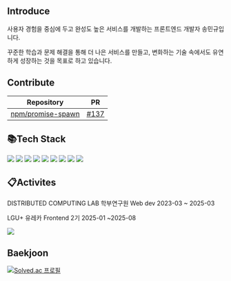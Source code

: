 ## Introduce

사용자 경험을 중심에 두고 완성도 높은 서비스를 개발하는 프론트엔드 개발자 송민규입니다.

꾸준한 학습과 문제 해결을 통해 더 나은 서비스를 만들고, 변화하는 기술 속에서도 유연하게 성장하는 것을 목표로 하고 있습니다.

## Contribute

| Repository | PR |
|----------|----|
| [npm/promise-spawn](https://github.com/npm/promise-spawn) | [#137](https://github.com/npm/promise-spawn/pull/137) |


## 📚Tech Stack

<div style={display:flex; gap:50px;}>
  <img src="https://img.shields.io/badge/html5-E34F26?style=flat&logo=html5&logoColor=white">
  <img src="https://img.shields.io/badge/css-1572B6?style=flat&logo=css3&logoColor=white">
  <img src="https://img.shields.io/badge/javascript-F7DF1E?style=flat&logo=javascript&logoColor=white">
  <img src="https://img.shields.io/badge/react-61DAFB?style=flat&logo=react&logoColor=white">
  <img src="https://img.shields.io/badge/react_native-61DAFB.svg?style=flat&logo=react&logoColor=white">
  <img src="https://img.shields.io/badge/Redux-764ABC?style=flat&logo=Redux&logoColor=purple">
  <img src="https://img.shields.io/badge/expo-1C1E24?style=flat&logo=expo&logoColor=#D04A37">
  <img src="https://img.shields.io/badge/Typescript-3178C6?style=flat&logo=typescript&logoColor=white"/>
  <img src="https://img.shields.io/badge/next.js-000000?style=flat&logo=nextdotjs&logoColor=white"/>
</div>

## 📋Activites

DISTRIBUTED COMPUTING LAB 학부연구원 Web dev 2023-03 ~ 2025-03

LGU+ 유레카 Frontend 2기 2025-01 ~2025-08

<img src="https://github-readme-stats.vercel.app/api?username=SongMinQQ&show_icons=true&theme=transparent" />

## Baekjoon
[![Solved.ac 프로필](http://mazassumnida.wtf/api/v2/generate_badge?boj=smk7540)](https://solved.ac/smk7540)
